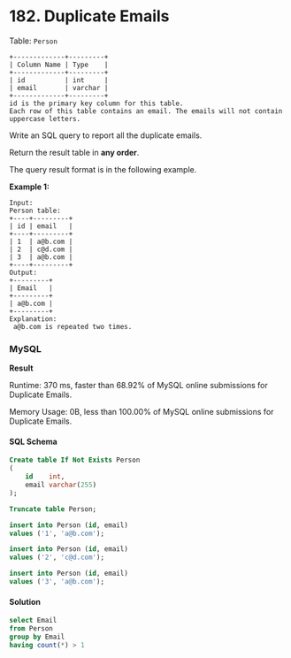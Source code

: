 # 182. Duplicate Emails

Table: `Person`

```
+-------------+---------+
| Column Name | Type    |
+-------------+---------+
| id          | int     |
| email       | varchar |
+-------------+---------+
id is the primary key column for this table.
Each row of this table contains an email. The emails will not contain uppercase letters.
```

Write an SQL query to report all the duplicate emails.

Return the result table in **any order**.

The query result format is in the following example.

**Example 1:**

```
Input: 
Person table:
+----+---------+
| id | email   |
+----+---------+
| 1  | a@b.com |
| 2  | c@d.com |
| 3  | a@b.com |
+----+---------+
Output:
+---------+
| Email   |
+---------+
| a@b.com |
+---------+
Explanation:
 a@b.com is repeated two times.
```

### MySQL <a href="#javascript" id="javascript"></a>

**Result**

Runtime: 370 ms, faster than 68.92% of MySQL online submissions for Duplicate Emails.

Memory Usage: 0B, less than 100.00% of MySQL online submissions for Duplicate Emails.

#### SQL Schema

```sql
Create table If Not Exists Person
(
    id    int,
    email varchar(255)
);

Truncate table Person;

insert into Person (id, email)
values ('1', 'a@b.com');

insert into Person (id, email)
values ('2', 'c@d.com');

insert into Person (id, email)
values ('3', 'a@b.com');
```

#### Solution <a href="#javascript" id="javascript"></a>

```sql
select Email
from Person
group by Email
having count(*) > 1
```

